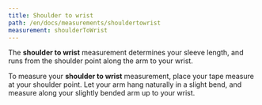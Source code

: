 ```yaml
---
title: Shoulder to wrist
path: /en/docs/measurements/shouldertowrist
measurement: shoulderToWrist
---
```


The **shoulder to wrist** measurement determines your sleeve length, and runs from the shoulder point along the arm to your wrist.

To measure your **shoulder to wrist** measurement, place your tape measure at your shoulder point.
Let your arm hang naturally in a slight bend, and measure along your slightly bended arm up to your wrist.
